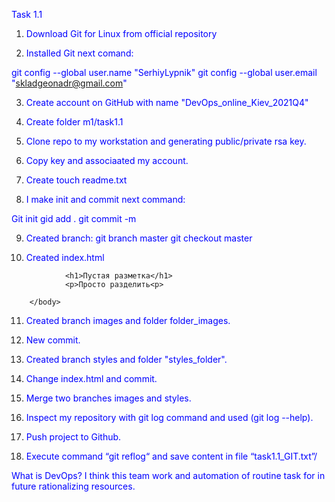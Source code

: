 Task 1.1

1. Download Git for Linux from official repository

2. Installed Git next comand:

git config --global user.name "SerhiyLypnik"
git config --global user.email "skladgeonadr@gmail.com"

3. Create account on GitHub with name "DevOps_online_Kiev_2021Q4"

4. Create folder m1/task1.1

5. Clone repo to my workstation and generating public/private rsa key.

6. Copy key and associaated my account.

7. Create touch readme.txt

8. I make init and commit next command:

Git init
gid add .
git commit -m

9. Created branch:
 git branch master
 git checkout master

10. Created index.html

<!DOCTYPE html>
<html>
        <head>
                <style>
                body {background-color: powdergreen;}
                h1 {color: yellow;}
                p {color: blue;}
                </style>
        </head>
        <body>

                <h1>Пустая разметка</h1>
                <p>Просто разделить<p>

        </body>
</html>

11. Created branch images and folder folder_images.

12. New commit.

13. Created branch styles and folder "styles_folder".

14. Change index.html and commit.

15. Merge two branches images and styles.

16. Inspect my repository with git log command and used (git log --help).

17. Push project to Github.

18. Execute command “git reflog“ and save content in file “task1.1_GIT.txt”/

What is DevOps?
I think this team work and automation of routine task for in future rationalizing resources.

